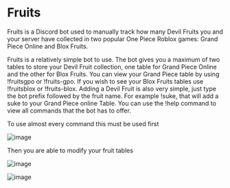 # Fruits

Fruits is a Discord bot used to manually track how many Devil Fruits you and your server have collected in two popular One Piece Roblox games: Grand Piece Online and Blox Fruits.

Fruits is a relatively simple bot to use. The bot gives you a maximum of two tables to store your Devil Fruit collection, one table for Grand Piece Online and the other for Blox Fruits. You can view your Grand Piece table by using !fruitsgpo or !fruits-gpo. If you wish to see your Blox Fruits tables use !fruitsblox or !fruits-blox. Adding a Devil Fruit is also very simple, just type the bot prefix followed by the fruit name. For example !suke, that will add a suke to your Grand Piece online Table. You can use the !help command to view all commands that the bot has to offer.

To use almost every command this must be used first

![image](https://user-images.githubusercontent.com/49249957/196500158-e0d3a779-7a49-4ed6-b6ba-f68385cf7946.png)

Then you are able to modify your fruit tables

![image](https://user-images.githubusercontent.com/49249957/196500804-fef1eb44-4c93-4477-9a0a-77a90b1daef8.png)

![image](https://user-images.githubusercontent.com/49249957/196500898-9e8911b9-40bb-4556-9af1-47b03391dcc7.png)


